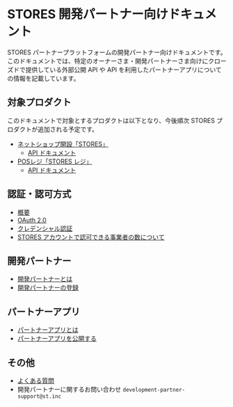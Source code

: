 # STORES 開発パートナー向けドキュメント
STORES パートナープラットフォームの開発パートナー向けドキュメントです。
このドキュメントでは、特定のオーナーさま・開発パートナーさま向けにクローズドで提供している外部公開 API や API を利用したパートナーアプリについての情報を記載しています。


## 対象プロダクト
このドキュメントで対象とするプロダクトは以下となり、今後順次 STORES プロダクトが追加される予定です。

- [ネットショップ開設「STORES」](https://stores.jp/ec)
  - [API ドキュメント](https://github.com/heyinc/retail-api-docs)
- [POSレジ「STORES レジ」](https://stores.jp/regi)
  - [API ドキュメント](https://github.com/heyinc/retail-api-docs)

## 認証・認可方式
- [概要](auth.md)
- [OAuth 2.0](auth-oauth.md)
- [クレデンシャル認証](auth-credential.md)
- [STORES アカウントで認可できる事業者の数について](authorization.md)

## 開発パートナー
- [開発パートナーとは](development-partner.md)
- [開発パートナーの登録](development-partner-signup.md)

## パートナーアプリ
- [パートナーアプリとは](partner-app.md)
- [パートナーアプリを公開する](partner-app-review.md)

## その他
- [よくある質問](faq.md)
- 開発パートナーに関するお問い合わせ  `development-partner-support@st.inc` 
